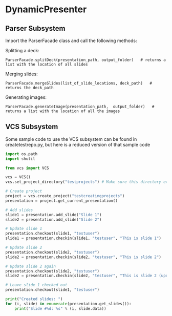 DynamicPresenter
================

Parser Subsystem
----------------
Import the ParserFacade class and call the following methods:

Splitting a deck:
```
ParserFacade.splitDeck(presentation_path, output_folder)   # returns a list with the location of all slides
```

Merging slides:
```
ParserFacade.mergeSlides(list_of_slide_locations, deck_path)   # returns the deck_path
```

Generating images:
```
ParserFacade.generateImage(presentation_path,  output_folder)   # returns a list with the location of all the images
```

VCS Subsystem
-------------
Some sample code to use the VCS subsystem can be found in createtestrepo.py, but here is a reduced version of that sample code

```python
import os.path
import shutil

from vcs import VCS

vcs = VCS()
vcs.set_project_directory("testprojects") # Make sure this directory exists

# Create project
project = vcs.create_project("testcreatingprojects")
presentation = project.get_current_presentation()

# Add slides
slide1 = presentation.add_slide("Slide 1")
slide2 = presentation.add_slide("Slide 2")

# Update slide 1
presentation.checkout(slide1, "testuser")
slide1 = presentation.checkin(slide1, "testuser", "This is slide 1")

# Update slide 2
presentation.checkout(slide2, "testuser")
slide2 = presentation.checkin(slide2, "testuser", "This is slide 2")

# Update slide 2 again
presentation.checkout(slide2, "testuser")
slide2 = presentation.checkin(slide2, "testuser", "This is slide 2 (updated)")

# Leave slide 1 checked out
presentation.checkout(slide1, "testuser")

print("Created slides: ")
for (i, slide) in enumerate(presentation.get_slides()):
	print("Slide #%d: %s" % (i, slide.data))
```